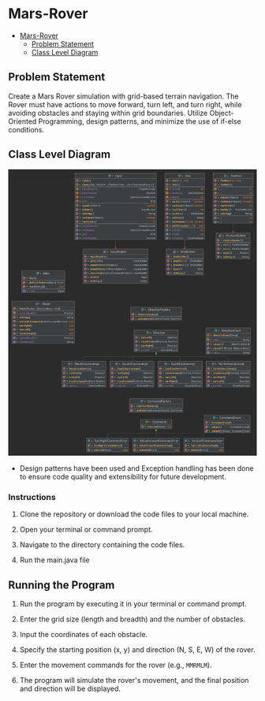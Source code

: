 # Mars-Rover

<!-- TOC -->
* [Mars-Rover](#mars-rover)
  * [Problem Statement](#problem-statement)
  * [Class Level Diagram](#class-level-diagram)
<!-- TOC -->

## Problem Statement

Create a Mars Rover simulation with grid-based terrain navigation. The Rover must have actions to move forward, turn left, and turn right, while avoiding obstacles and staying within grid boundaries. Utilize Object-Oriented Programming, design patterns, and minimize the use of if-else conditions.

## Class Level Diagram

![](uml.png "Class Level Diagram")

- Design patterns have been used and Exception handling has been done to ensure code quality and extensibility for future development.

### Instructions

1. Clone the repository or download the code files to your local machine.

2. Open your terminal or command prompt.

3. Navigate to the directory containing the code files.

4. Run the main.java file

## Running the Program

1. Run the program by executing it in your terminal or command prompt.

2. Enter the grid size (length and breadth) and the number of obstacles.

3. Input the coordinates of each obstacle.

4. Specify the starting position (x, y) and direction (N, S, E, W) of the rover.

5. Enter the movement commands for the rover (e.g., `MMRMLM`).

6. The program will simulate the rover's movement, and the final position and direction will be displayed.

